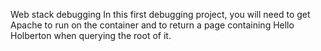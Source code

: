  Web stack debugging
In this first debugging project, you will need to get Apache to run on the container and to return a page containing Hello Holberton when querying the root of it.
